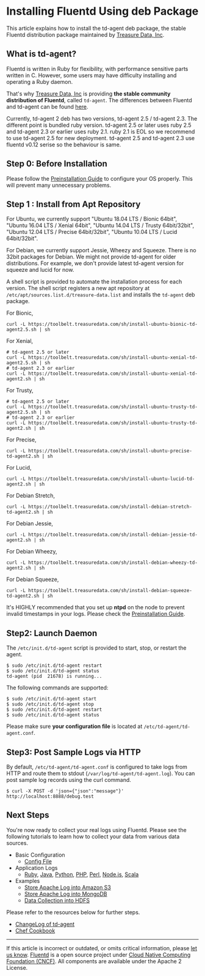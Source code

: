 # Installing Fluentd Using deb Package

This article explains how to install the td-agent deb package, the
stable Fluentd distribution package maintained by [Treasure Data,
Inc](http://www.treasuredata.com/).


## What is td-agent?

Fluentd is written in Ruby for flexibility, with performance sensitive
parts written in C. However, some users may have difficulty installing
and operating a Ruby daemon.

That's why [Treasure Data, Inc](http://www.treasuredata.com/) is
providing **the stable community distribution of Fluentd**, called
`td-agent`. The differences between Fluentd and td-agent can be found
[here](//www.fluentd.org/faqs).

Currently, td-agent 2 deb has two versions, td-agent 2.5 / td-agent 2.3.
The different point is bundled ruby version. td-agent 2.5 or later uses
ruby 2.5 and td-agent 2.3 or earlier uses ruby 2.1. ruby 2.1 is EOL so
we recommend to use td-agent 2.5 for new deployment. td-agent 2.5 and
td-agent 2.3 use fluentd v0.12 serise so the behaviour is same.

## Step 0: Before Installation

Please follow the [Preinstallation Guide](/articles/before-install.md) to configure
your OS properly. This will prevent many unnecessary problems.

## Step 1 : Install from Apt Repository

For Ubuntu, we currently support "Ubuntu 18.04 LTS / Bionic 64bit",
"Ubuntu 16.04 LTS / Xenial 64bit", "Ubuntu 14.04 LTS / Trusty
64bit/32bit", "Ubuntu 12.04 LTS / Precise 64bit/32bit", "Ubuntu 10.04
LTS / Lucid 64bit/32bit".

For Debian, we currently support Jessie, Wheezy and Squeeze. There is no
32bit packages for Debian.
We might not provide td-agent for older distributions. For example, we
don\'t provide latest td-agent version for squeeze and lucid for now.

A shell script is provided to automate the installation process for each
version. The shell script registers a new apt repository at
`/etc/apt/sources.list.d/treasure-data.list` and installs the `td-agent`
deb package.

For Bionic,

``` {.CodeRay}
curl -L https://toolbelt.treasuredata.com/sh/install-ubuntu-bionic-td-agent2.5.sh | sh
```

For Xenial,

``` {.CodeRay}
# td-agent 2.5 or later
curl -L https://toolbelt.treasuredata.com/sh/install-ubuntu-xenial-td-agent2.5.sh | sh
# td-agent 2.3 or earlier
curl -L https://toolbelt.treasuredata.com/sh/install-ubuntu-xenial-td-agent2.sh | sh
```

For Trusty,

``` {.CodeRay}
# td-agent 2.5 or later
curl -L https://toolbelt.treasuredata.com/sh/install-ubuntu-trusty-td-agent2.5.sh | sh
# td-agent 2.3 or earlier
curl -L https://toolbelt.treasuredata.com/sh/install-ubuntu-trusty-td-agent2.sh | sh
```

For Precise,

``` {.CodeRay}
curl -L https://toolbelt.treasuredata.com/sh/install-ubuntu-precise-td-agent2.sh | sh
```

For Lucid,

``` {.CodeRay}
curl -L https://toolbelt.treasuredata.com/sh/install-ubuntu-lucid-td-agent2.sh | sh
```

For Debian Stretch,

``` {.CodeRay}
curl -L https://toolbelt.treasuredata.com/sh/install-debian-stretch-td-agent2.sh | sh
```

For Debian Jessie,

``` {.CodeRay}
curl -L https://toolbelt.treasuredata.com/sh/install-debian-jessie-td-agent2.sh | sh
```

For Debian Wheezy,

``` {.CodeRay}
curl -L https://toolbelt.treasuredata.com/sh/install-debian-wheezy-td-agent2.sh | sh
```

For Debian Squeeze,

``` {.CodeRay}
curl -L https://toolbelt.treasuredata.com/sh/install-debian-squeeze-td-agent2.sh | sh
```

It's HIGHLY recommended that you set up **ntpd** on the node to prevent
invalid timestamps in your logs. Please check the [Preinstallation Guide](/articles/before-install.md).

## Step2: Launch Daemon

The `/etc/init.d/td-agent` script is provided to start, stop, or restart
the agent.

``` {.CodeRay}
$ sudo /etc/init.d/td-agent restart
$ sudo /etc/init.d/td-agent status
td-agent (pid  21678) is running...
```

The following commands are supported:

``` {.CodeRay}
$ sudo /etc/init.d/td-agent start
$ sudo /etc/init.d/td-agent stop
$ sudo /etc/init.d/td-agent restart
$ sudo /etc/init.d/td-agent status
```

Please make sure **your configuration file** is located at
`/etc/td-agent/td-agent.conf`.

## Step3: Post Sample Logs via HTTP

By default, `/etc/td-agent/td-agent.conf` is configured to take logs
from HTTP and route them to stdout (`/var/log/td-agent/td-agent.log`).
You can post sample log records using the curl command.

``` {.CodeRay}
$ curl -X POST -d 'json={"json":"message"}' http://localhost:8888/debug.test
```

## Next Steps

You're now ready to collect your real logs using Fluentd. Please see the
following tutorials to learn how to collect your data from various data
sources.

-   Basic Configuration
    -   [Config File](/configuration/config-file.md)
-   Application Logs
    -   [Ruby](/articles/ruby.md), [Java](/articles/java.md), [Python](/articles/python.md), [PHP](/articles/php.md),
        [Perl](/articles/perl.md), [Node.js](/articles/nodejs.md), [Scala](/articles/scala.md)
-   Examples
    -   [Store Apache Log into Amazon S3](/articles/apache-to-s3.md)
    -   [Store Apache Log into MongoDB](/articles/apache-to-mongodb.md)
    -   [Data Collection into HDFS](/articles/http-to-hdfs.md)

Please refer to the resources below for further steps.

-   [ChangeLog of td-agent](http://docs.treasuredata.com/articles/td-agent-changelog)
-   [Chef Cookbook](https://github.com/treasure-data/chef-td-agent/)


------------------------------------------------------------------------

If this article is incorrect or outdated, or omits critical information,
please [let us know](https://github.com/fluent/fluentd-docs/issues?state=open).
[Fluentd](http://www.fluentd.org/) is a open source project under [Cloud Native Computing Foundation (CNCF)](https://cncf.io/). All components
are available under the Apache 2 License.
